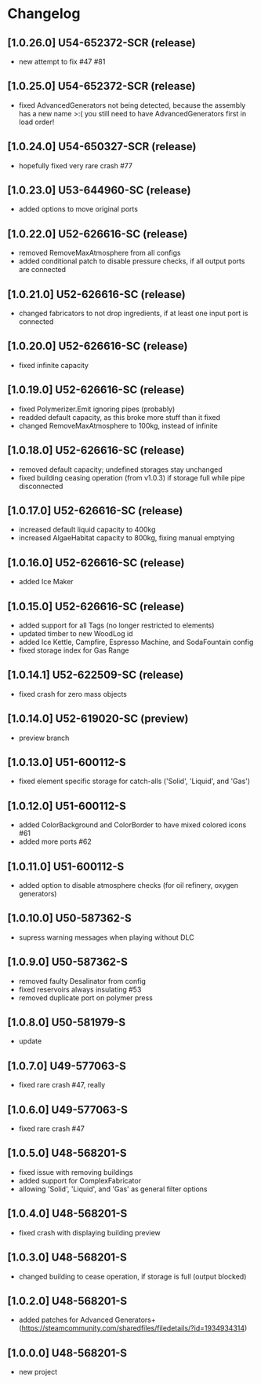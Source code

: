 # Changelog

## [1.0.26.0] U54-652372-SCR (release)
- new attempt to fix #47 #81

## [1.0.25.0] U54-652372-SCR (release)
- fixed AdvancedGenerators not being detected, because the assembly has a new name >:(
  you still need to have AdvancedGenerators first in load order!

## [1.0.24.0] U54-650327-SCR (release)
- hopefully fixed very rare crash #77

## [1.0.23.0] U53-644960-SC (release)
- added options to move original ports

## [1.0.22.0] U52-626616-SC (release)
- removed RemoveMaxAtmosphere from all configs
- added conditional patch to disable pressure checks, if all output ports are connected

## [1.0.21.0] U52-626616-SC (release)
- changed fabricators to not drop ingredients, if at least one input port is connected

## [1.0.20.0] U52-626616-SC (release)
- fixed infinite capacity

## [1.0.19.0] U52-626616-SC (release)
- fixed Polymerizer.Emit ignoring pipes (probably)
- readded default capacity, as this broke more stuff than it fixed
- changed RemoveMaxAtmosphere to 100kg, instead of infinite

## [1.0.18.0] U52-626616-SC (release)
- removed default capacity; undefined storages stay unchanged
- fixed building ceasing operation (from v1.0.3) if storage full while pipe disconnected

## [1.0.17.0] U52-626616-SC (release)
- increased default liquid capacity to 400kg
- increased AlgaeHabitat capacity to 800kg, fixing manual emptying

## [1.0.16.0] U52-626616-SC (release)
- added Ice Maker

## [1.0.15.0] U52-626616-SC (release)
- added support for all Tags (no longer restricted to elements)
- updated timber to new WoodLog id
- added Ice Kettle, Campfire, Espresso Machine, and SodaFountain config
- fixed storage index for Gas Range

## [1.0.14.1] U52-622509-SC (release)
- fixed crash for zero mass objects

## [1.0.14.0] U52-619020-SC (preview)
- preview branch

## [1.0.13.0] U51-600112-S
- fixed element specific storage for catch-alls ('Solid', 'Liquid', and 'Gas')

## [1.0.12.0] U51-600112-S
- added ColorBackground and ColorBorder to have mixed colored icons  #61
- added more ports #62

## [1.0.11.0] U51-600112-S
- added option to disable atmosphere checks (for oil refinery, oxygen generators)

## [1.0.10.0] U50-587362-S
- supress warning messages when playing without DLC

## [1.0.9.0] U50-587362-S
- removed faulty Desalinator from config
- fixed reservoirs always insulating #53
- removed duplicate port on polymer press

## [1.0.8.0] U50-581979-S
- update

## [1.0.7.0] U49-577063-S
- fixed rare crash #47, really

## [1.0.6.0] U49-577063-S
- fixed rare crash #47

## [1.0.5.0] U48-568201-S
- fixed issue with removing buildings
- added support for ComplexFabricator
- allowing 'Solid', 'Liquid', and 'Gas' as general filter options

## [1.0.4.0] U48-568201-S
- fixed crash with displaying building preview

## [1.0.3.0] U48-568201-S
- changed building to cease operation, if storage is full (output blocked)

## [1.0.2.0] U48-568201-S
- added patches for Advanced Generators+ (https://steamcommunity.com/sharedfiles/filedetails/?id=1934934314)

## [1.0.0.0] U48-568201-S
- new project
